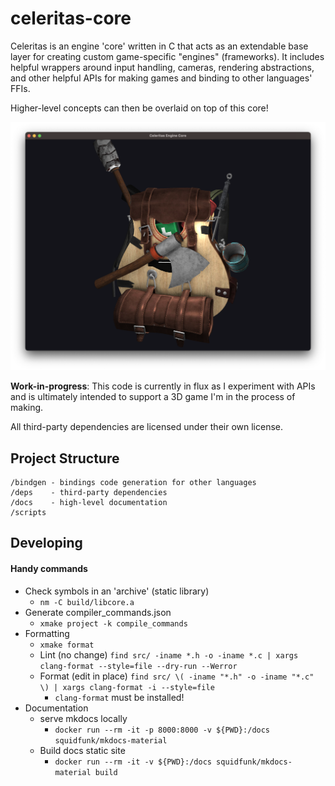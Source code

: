 # celeritas-core

Celeritas is an engine 'core' written in C that acts as an extendable base layer for creating custom game-specific "engines" (frameworks). It includes helpful wrappers around input handling, cameras, rendering abstractions, and other helpful APIs for making games and binding to other languages' FFIs.

Higher-level concepts can then be overlaid on top of this core!

![Backpack model with lighting](examples/obj_loading/backpack_screenshot.png)

**Work-in-progress**: This code is currently in flux as I experiment with APIs and is ultimately intended to support a 3D game I'm in the process of making.

All third-party dependencies are licensed under their own license.

## Project Structure

```
/bindgen - bindings code generation for other languages
/deps    - third-party dependencies
/docs    - high-level documentation
/scripts
```

## Developing

#### Handy commands

* Check symbols in an 'archive' (static library)
    * `nm -C build/libcore.a`
* Generate compiler_commands.json
    * `xmake project -k compile_commands`
* Formatting
    * `xmake format`
    * Lint (no change) `find src/ -iname *.h -o -iname *.c | xargs clang-format --style=file --dry-run --Werror`
    * Format (edit in place) `find src/ \( -iname "*.h" -o -iname "*.c" \) | xargs clang-format -i --style=file`
        * `clang-format` must be installed!
* Documentation
    * serve mkdocs locally
        * `docker run --rm -it -p 8000:8000 -v ${PWD}:/docs squidfunk/mkdocs-material`
    * Build docs static site
        * `docker run --rm -it -v ${PWD}:/docs squidfunk/mkdocs-material build`
